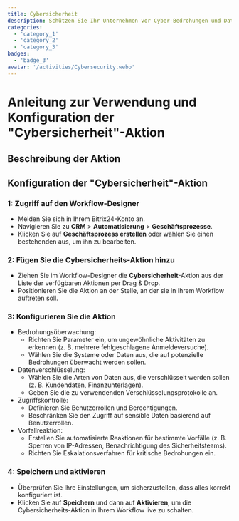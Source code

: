 ```yaml
---
title: Cybersicherheit
description: Schützen Sie Ihr Unternehmen vor Cyber-Bedrohungen und Datenverletzungen.
categories: 
  - 'category_1'
  - 'category_2'
  - 'category_3'
badges: 
  - 'badge_3'
avatar: '/activities/Cybersecurity.webp'
---
```

# Anleitung zur Verwendung und Konfiguration der "Cybersicherheit"-Aktion

## Beschreibung der Aktion

## **Konfiguration der "Cybersicherheit"-Aktion**

### 1: Zugriff auf den Workflow-Designer
- Melden Sie sich in Ihrem Bitrix24-Konto an.
- Navigieren Sie zu **CRM** > **Automatisierung** > **Geschäftsprozesse**.
- Klicken Sie auf **Geschäftsprozess erstellen** oder wählen Sie einen bestehenden aus, um ihn zu bearbeiten.

### 2: Fügen Sie die Cybersicherheits-Aktion hinzu
- Ziehen Sie im Workflow-Designer die **Cybersicherheit**-Aktion aus der Liste der verfügbaren Aktionen per Drag & Drop.
- Positionieren Sie die Aktion an der Stelle, an der sie in Ihrem Workflow auftreten soll.

### 3: Konfigurieren Sie die Aktion
- Bedrohungsüberwachung:
  - Richten Sie Parameter ein, um ungewöhnliche Aktivitäten zu erkennen (z. B. mehrere fehlgeschlagene Anmeldeversuche).
  - Wählen Sie die Systeme oder Daten aus, die auf potenzielle Bedrohungen überwacht werden sollen.
- Datenverschlüsselung:
  - Wählen Sie die Arten von Daten aus, die verschlüsselt werden sollen (z. B. Kundendaten, Finanzunterlagen).
  - Geben Sie die zu verwendenden Verschlüsselungsprotokolle an.
- Zugriffskontrolle:
  - Definieren Sie Benutzerrollen und Berechtigungen.
  - Beschränken Sie den Zugriff auf sensible Daten basierend auf Benutzerrollen.
- Vorfallreaktion:
  - Erstellen Sie automatisierte Reaktionen für bestimmte Vorfälle (z. B. Sperren von IP-Adressen, Benachrichtigung des Sicherheitsteams).
  - Richten Sie Eskalationsverfahren für kritische Bedrohungen ein.

### 4: Speichern und aktivieren
- Überprüfen Sie Ihre Einstellungen, um sicherzustellen, dass alles korrekt konfiguriert ist.
- Klicken Sie auf **Speichern** und dann auf **Aktivieren**, um die Cybersicherheits-Aktion in Ihrem Workflow live zu schalten.